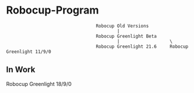 # Robocup-Program

                                      Robocup Old Versions
                                              |
                                      Robocup Greenlight Beta
                                              |                   \
                                      Robocup Greenlight 21.6     Robocup Greenlight 11/9/0
                                      

In Work
-----------------------------

Robocup Greenlight 18/9/0
